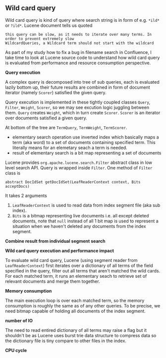 ## Wild card query

Wild card query is kind of query where search string is in form of e.g. `*ild*` or `?ild*`. Lucene document tells us quoted

    this query can be slow, as it needs to iterate over many terms. In order to prevent extremely slow
    WildcardQueries, a Wildcard term should not start with the wildcard

As part of my study how to fix a bug in filename search in Confluence, I take time to look at Lucene source code to understand how wild card query is evaluated from performance and resource consumption perspective.

**Query execution**

A complex query is decomposed into tree of sub queries, each is evaluated lazily bottom up, their future results are combined in form of document iterator (namely `Scorer`) satisfied the given query. 

Query execution is implemented in these tightly coupled classes `Query`, `Filter`, `Weight`, `Scorer`, so we may see excution logic juggling between them. `Query` creates `Weight`, which in turn create `Scorer`. `Scorer` is an iterator over documents satisfied a given query. 

At bottom of the tree are `TermQuery`, `TermWeight`, `TermScorer`. 

* elementary search operation use inverted index which basically maps a term (aka word) to a set of documents containing specified term. This literally means for an elemetary seach a term is needed.
* result of elementary search is a bit map representing a set of documents


Lucene provides `org.apache.lucene.search.Filter` abstract class in low level search API. Query is wrapped inside  `Filter`. One method of `Filter` class is

    abstract DocIdSet getDocIdSet(LeafReaderContext context, Bits acceptDocs)

It takes 2 arguments 

1. `LeafReaderContext` is used to read data from index segment file (aka sub index).
2. `Bits` is a bitmap representing live documents i.e. all except deleted documents, note that `null` instead of all 1 bit map is used to represent a situation when we haven't deleted any documents from the index segment. 

**Combine result from individual segment search**


**Wild card query execution and performance impact**

To evaluate wild card query, Lucene (using segment reader from `LeafReaderContext`) first iterates over a dictionary of all terms of the field specified in the query, filter out all terms that aren't matched the wild cards. For each matched term, it runs an elementary seach to retrieve set of relevant documents and merge them together.

**Memory consumption**

The main execution loop is over each matched term, so the memory consumption is roughly the same as of any other queries. To be precise, we need bitmap capable of holding all documents of the index segment.

**number of IO**

The need to read entired dictionary of all terms may raise a flag but it shouldn't be as Lucene uses burst trie data structure to compress data so the dictionary file is tiny compare to other files in the index.

**CPU cycle**






